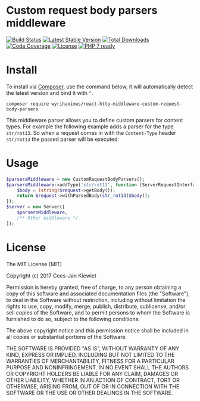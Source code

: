 # Custom request body parsers middleware

[![Build Status](https://travis-ci.org/WyriHaximus/reactphp-http-middleware-custom-request-body-parsers.svg?branch=master)](https://travis-ci.org/WyriHaximus/reactphp-http-middleware-custom-request-body-parsers)
[![Latest Stable Version](https://poser.pugx.org/WyriHaximus/react-http-middleware-custom-request-body-parsers/v/stable.png)](https://packagist.org/packages/WyriHaximus/react-http-middleware-custom-request-body-parsers)
[![Total Downloads](https://poser.pugx.org/WyriHaximus/react-http-middleware-custom-request-body-parsers/downloads.png)](https://packagist.org/packages/WyriHaximus/react-http-middleware-custom-request-body-parsers)
[![Code Coverage](https://scrutinizer-ci.com/g/WyriHaximus/reactphp-http-middleware-custom-request-body-parsers/badges/coverage.png?b=master)](https://scrutinizer-ci.com/g/WyriHaximus/reactphp-http-middleware-custom-request-body-parsers/?branch=master)
[![License](https://poser.pugx.org/WyriHaximus/react-http-middleware-custom-request-body-parsers/license.png)](https://packagist.org/packages/WyriHaximus/react-http-middleware-custom-request-body-parsers)
[![PHP 7 ready](http://php7ready.timesplinter.ch/WyriHaximus/reactphp-http-middleware-custom-request-body-parsers/badge.svg)](https://travis-ci.org/WyriHaximus/reactphp-http-middleware-custom-request-body-parsers)

# Install

To install via [Composer](http://getcomposer.org/), use the command below, it will automatically detect the latest version and bind it with `^`.

```
composer require wyrihaximus/react-http-middleware-custom-request-body-parsers
```

This middleware parser allows you to define custom parsers for content types. For example the following 
example adds a parser for the type `str/rot13`. So when a request comes in with the `Content-Type` header
`str/rot13` the passed parser will be executed:  

# Usage

```php
$parsersMiddleware = new CustomRequestBodyParsers();
$parsersMiddleware->addType('str/rot13', function (ServerRequestInterface $request) {
    $body = (string)$request->getBody());
    return $request->withParsedBody(str_rot13($body));
});
$server = new Server([
    $parsersMiddleware,
    /** Other middleware */
]);
```

# License

The MIT License (MIT)

Copyright (c) 2017 Cees-Jan Kiewiet

Permission is hereby granted, free of charge, to any person obtaining a copy
of this software and associated documentation files (the "Software"), to deal
in the Software without restriction, including without limitation the rights
to use, copy, modify, merge, publish, distribute, sublicense, and/or sell
copies of the Software, and to permit persons to whom the Software is
furnished to do so, subject to the following conditions:

The above copyright notice and this permission notice shall be included in all
copies or substantial portions of the Software.

THE SOFTWARE IS PROVIDED "AS IS", WITHOUT WARRANTY OF ANY KIND, EXPRESS OR
IMPLIED, INCLUDING BUT NOT LIMITED TO THE WARRANTIES OF MERCHANTABILITY,
FITNESS FOR A PARTICULAR PURPOSE AND NONINFRINGEMENT. IN NO EVENT SHALL THE
AUTHORS OR COPYRIGHT HOLDERS BE LIABLE FOR ANY CLAIM, DAMAGES OR OTHER
LIABILITY, WHETHER IN AN ACTION OF CONTRACT, TORT OR OTHERWISE, ARISING FROM,
OUT OF OR IN CONNECTION WITH THE SOFTWARE OR THE USE OR OTHER DEALINGS IN THE
SOFTWARE.
